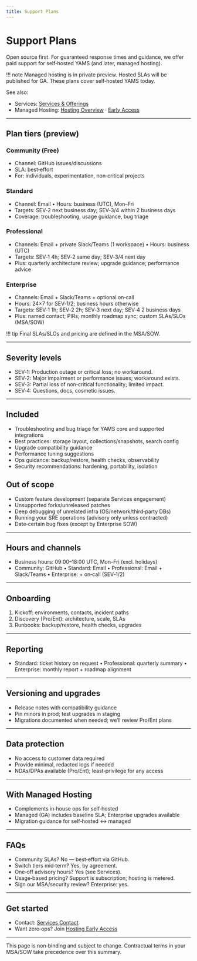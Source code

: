 ```yaml
---
title: Support Plans
---
```


# Support Plans

Open source first. For guaranteed response times and guidance, we offer paid support for self‑hosted YAMS (and later, managed hosting).

!!! note
    Managed hosting is in private preview. Hosted SLAs will be published for GA. These plans cover self‑hosted YAMS today.

See also:
- Services: [Services & Offerings](README.md)
- Managed Hosting: [Hosting Overview](../hosting/README.md) · [Early Access](../hosting/early-access.md)

---

## Plan tiers (preview)

### Community (Free)
- Channel: GitHub issues/discussions
- SLA: best‑effort
- For: individuals, experimentation, non‑critical projects

### Standard
- Channel: Email • Hours: business (UTC), Mon–Fri
- Targets: SEV‑2 next business day; SEV‑3/4 within 2 business days
- Coverage: troubleshooting, usage guidance, bug triage

### Professional
- Channels: Email + private Slack/Teams (1 workspace) • Hours: business (UTC)
- Targets: SEV‑1 4h; SEV‑2 same day; SEV‑3/4 next day
- Plus: quarterly architecture review; upgrade guidance; performance advice

### Enterprise
- Channels: Email + Slack/Teams + optional on‑call
- Hours: 24×7 for SEV‑1/2; business hours otherwise
- Targets: SEV‑1 1h; SEV‑2 2h; SEV‑3 next day; SEV‑4 2 business days
- Plus: named contact; PIRs; monthly roadmap sync; custom SLAs/SLOs (MSA/SOW)

!!! tip
    Final SLAs/SLOs and pricing are defined in the MSA/SOW.

---

## Severity levels

- SEV‑1: Production outage or critical loss; no workaround.
- SEV‑2: Major impairment or performance issues; workaround exists.
- SEV‑3: Partial loss of non‑critical functionality; limited impact.
- SEV‑4: Questions, docs, cosmetic issues.

---

## Included

- Troubleshooting and bug triage for YAMS core and supported integrations
- Best practices: storage layout, collections/snapshots, search config
- Upgrade compatibility guidance
- Performance tuning suggestions
- Ops guidance: backup/restore, health checks, observability
- Security recommendations: hardening, portability, isolation

## Out of scope

- Custom feature development (separate Services engagement)
- Unsupported forks/unreleased patches
- Deep debugging of unrelated infra (OS/network/third‑party DBs)
- Running your SRE operations (advisory only unless contracted)
- Date‑certain bug fixes (except by Enterprise SOW)

---

## Hours and channels

- Business hours: 09:00–18:00 UTC, Mon–Fri (excl. holidays)
- Community: GitHub • Standard: Email • Professional: Email + Slack/Teams • Enterprise: + on‑call (SEV‑1/2)

---

## Onboarding

1. Kickoff: environments, contacts, incident paths
2. Discovery (Pro/Ent): architecture, scale, SLAs
3. Runbooks: backup/restore, health checks, upgrades

---

## Reporting

- Standard: ticket history on request • Professional: quarterly summary • Enterprise: monthly report + roadmap alignment

---

## Versioning and upgrades

- Release notes with compatibility guidance
- Pin minors in prod; test upgrades in staging
- Migrations documented when needed; we’ll review Pro/Ent plans

---

## Data protection

- No access to customer data required
- Provide minimal, redacted logs if needed
- NDAs/DPAs available (Pro/Ent); least‑privilege for any access

---

## With Managed Hosting

- Complements in‑house ops for self‑hosted
- Managed (GA) includes baseline SLA; Enterprise upgrades available
- Migration guidance for self‑hosted ↔ managed

---

## FAQs

- Community SLAs? No — best‑effort via GitHub.
- Switch tiers mid‑term? Yes, by agreement.
- One‑off advisory hours? Yes (see Services).
- Usage‑based pricing? Support is subscription; hosting is metered.
- Sign our MSA/security review? Enterprise: yes.

---

## Get started

- Contact: [Services Contact](contact.md)
- Want zero‑ops? Join [Hosting Early Access](../hosting/early-access.md)

---

This page is non‑binding and subject to change. Contractual terms in your MSA/SOW take precedence over this summary.
